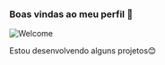 ### Boas vindas ao meu perfil 🤍

![Welcome](https://tenor.com/view/barbie-movie-waving-hi-barbie-margot-robbie-gif-3408855248780229322.gif)


Estou desenvolvendo alguns projetos😊

